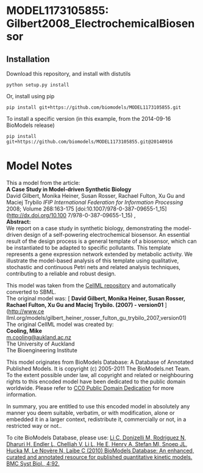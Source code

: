 # MODEL1173105855: Gilbert2008_ElectrochemicalBiosensor

## Installation

Download this repository, and install with distutils

`python setup.py install`

Or, install using pip

`pip install git+https://github.com/biomodels/MODEL1173105855.git`

To install a specific version (in this example, from the 2014-09-16 BioModels release)

`pip install git+https://github.com/biomodels/MODEL1173105855.git@20140916`


# Model Notes


This a model from the article:  
**A Case Study in Model-driven Synthetic Biology**   
David Gilbert, Monika Heiner, Susan Rosser, Rachael Fulton, Xu Gu and Maciej
Trybilo _IFIP International Federation for Information Processing_ 2008;
Volume 268:163-175 [doi:10.1007/978-0-387-09655-1_15](http://dx.doi.org/10.100
7/978-0-387-09655-1_15) ,  
**Abstract:**   
We report on a case study in synthetic biology, demonstrating the model-driven
design of a self-powering electrochemical biosensor. An essential result of
the design process is a general template of a biosensor, which can be
instantiated to be adapted to specific pollutants. This template represents a
gene expression network extended by metabolic activity. We illustrate the
model-based analysis of this template using qualitative, stochastic and
continuous Petri nets and related analysis techniques, contributing to a
reliable and robust design.

This model was taken from the [CellML
repository](http://www.cellml.org/models) and automatically converted to SBML.  
The original model was: [ **David Gilbert, Monika Heiner, Susan Rosser,
Rachael Fulton, Xu Gu and Maciej Trybilo. (2007) - version01** ](http://www.ce
llml.org/models/gilbert_heiner_rosser_fulton_gu_trybilo_2007_version01)  
The original CellML model was created by:  
**Cooling, Mike**   
m.cooling@aukland.ac.nz  
The University of Auckland  
The Bioengineering Institute  

This model originates from BioModels Database: A Database of Annotated
Published Models. It is copyright (c) 2005-2011 The BioModels.net Team.  
To the extent possible under law, all copyright and related or neighbouring
rights to this encoded model have been dedicated to the public domain
worldwide. Please refer to [CC0 Public Domain
Dedication](http://creativecommons.org/publicdomain/zero/1.0/) for more
information.

In summary, you are entitled to use this encoded model in absolutely any
manner you deem suitable, verbatim, or with modification, alone or embedded it
in a larger context, redistribute it, commercially or not, in a restricted way
or not..  
  
To cite BioModels Database, please use: [Li C, Donizelli M, Rodriguez N,
Dharuri H, Endler L, Chelliah V, Li L, He E, Henry A, Stefan MI, Snoep JL,
Hucka M, Le Novère N, Laibe C (2010) BioModels Database: An enhanced, curated
and annotated resource for published quantitative kinetic models. BMC Syst
Biol., 4:92.](http://www.ncbi.nlm.nih.gov/pubmed/20587024)


